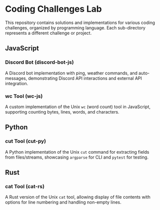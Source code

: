 # Coding Challenges Lab

This repository contains solutions and implementations for various coding challenges, organized by programming language. Each sub-directory represents a different challenge or project.

## JavaScript

### Discord Bot (discord-bot-js)
A Discord bot implementation with ping, weather commands, and auto-messages, demonstrating Discord API interactions and external API integration.

### wc Tool (wc-js)
A custom implementation of the Unix `wc` (word count) tool in JavaScript, supporting counting bytes, lines, words, and characters.

## Python

### cut Tool (cut-py)
A Python implementation of the Unix `cut` command for extracting fields from files/streams, showcasing `argparse` for CLI and `pytest` for testing.

## Rust

### cat Tool (cat-rs)
A Rust version of the Unix `cat` tool, allowing display of file contents with options for line numbering and handling non-empty lines.
